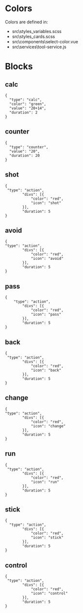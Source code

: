 
# Colors

Colors are defined in:
- src\styles\_variables.scss
- src\styles\_cards.scss
- src\components\select-color.vue
- src\services\tool-service.js



# Blocks

## calc

```
{
  "type": "calc",
  "color": "green",
  "value": "20+14",
  "duration": 2
}
```


## counter

```
{
  "type": "counter",
  "value": "20",
  "duration": 20
}
```

## shot

```
{
 "type": "action",
        "divs": [{
            "color": "red",
            "icon": "shot"
        }],
        "duration": 5
}

```
## avoid

```
{
"type": "action",
        "divs": [{
            "color": "red",
            "icon": "avoid"
        }],
        "duration": 5
}

```
## pass

```
{
    "type": "action",
        "divs": [{
            "color": "red",
            "icon": "pass"
        }],
        "duration": 5
}

```
## back

```
{
 "type": "action",
        "divs": [{
            "color": "red",
            "icon": "back"
        }],
        "duration": 5
}

```
## change

```
{
"type": "action",
        "divs": [{
            "color": "red",
            "icon": "change"
        }],
        "duration": 5
}

```
## run

```
{
 "type": "action",
        "divs": [{
            "color": "red",
            "icon": "run"
        }],
        "duration": 5
}

```
## stick

```
{
  "type": "action",
        "divs": [{
            "color": "red",
            "icon": "stick"
        }],
        "duration": 5
}

```
## control

```
{
 "type": "action",
        "divs": [{
            "color": "red",
            "icon": "control"
        }],
        "duration": 5
}

```